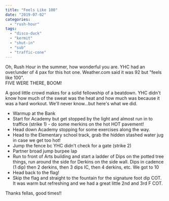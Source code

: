 ```yaml
---
title: "Feels Like 100"
date: "2019-07-02"
categories: 
  - "rush-hour"
tags: 
  - "disco-duck"
  - "kermit"
  - "shut-in"
  - "sub"
  - "traffic-cone"
---
```


Oh, Rush Hour in the summer, how wonderful you are. YHC had an over/under of 4 pax for this hot one. Weather.com said it was 92 but "feels like 100".  
FIVE WERE THERE, BOOM!

A good little crowd makes for a solid fellowship of a beatdown. YHC didn't know how much of the sweat was the heat and how much was because it was a hard workout. We'll never know...but here's what we did.

- Warmup at the Bank
- Start for Academy but get stopped by the light and almost run in to traffice (strike 1) - do some merkins on the hot HOT pavement!
- Head down Academy stopping for some exercises along the way.
- Head to the Elementary school track, grab the hidden stashed water jug in case we get too hot!
- Jump the fence bc YHC didn't check for a gate (strike 2)
- Partner broad jump burpee lap
- Run to front of Arts building and start a ladder of Dips on the potted tree things, run around the side for Derkins on the side wall. Dips in cadence (1 dip) then 2 derkins, then 3 dips IC, then 4 derkins, etc. We got to 10
- Head back to the flag!
- Skip the flag and straight to the fountain for the signature foot dip COT. It was warm but refreshing and we had a great little 2nd and 3rd F COT.

Thanks fellas, good times!!
